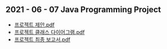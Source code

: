 ## 2021 - 06 - 07 Java Programming Project

* [프로젝트 제안.pdf](https://github.com/yumyeonghan/javaProject/files/9845037/default.pdf)
* [프로젝트 클래스 다이어그램.pdf](https://github.com/yumyeonghan/javaProject/files/9845039/default.pdf)
* [프로젝트 최종 보고서.pdf](https://github.com/yumyeonghan/javaProject/files/9845040/default.pdf)
